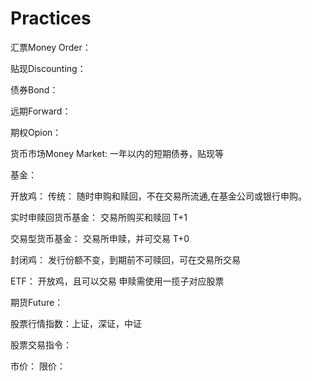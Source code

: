 # Practices

汇票Money Order： 

贴现Discounting： 

债券Bond： 

远期Forward： 

期权Opion： 

货币市场Money Market: 一年以内的短期债券，贴现等 

基金： 

开放鸡： 传统： 随时申购和赎回，不在交易所流通,在基金公司或银行申购。 

实时申赎回货币基金： 交易所购买和赎回 T+1 

交易型货币基金： 交易所申赎，并可交易 T+0 

封闭鸡： 发行份额不变，到期前不可赎回，可在交易所交易 

ETF： 开放鸡，且可以交易 申赎需使用一揽子对应股票 

期货Future： 

股票行情指数：上证，深证，中证 

股票交易指令： 

市价： 限价：

